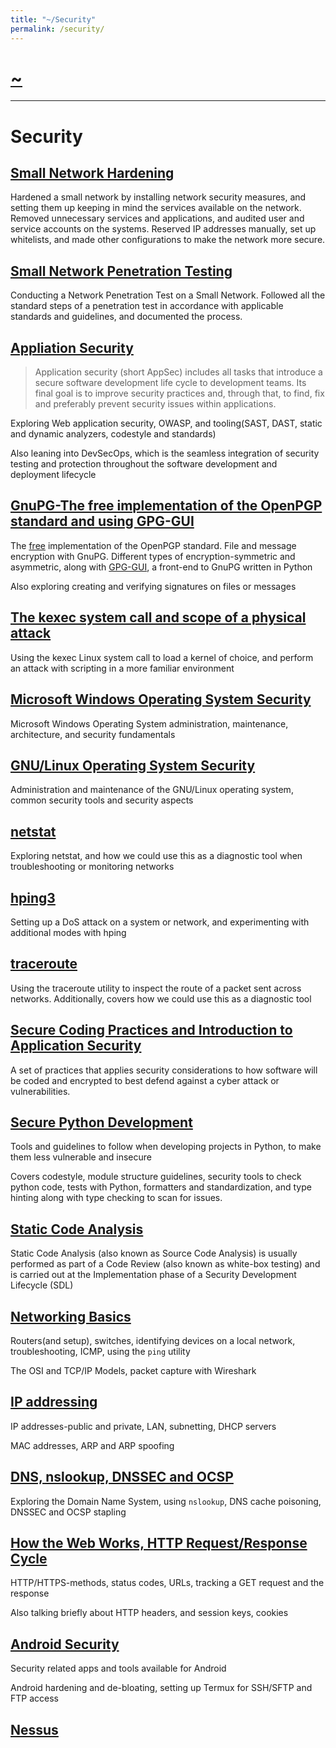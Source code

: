 ```yaml
---
title: "~/Security"
permalink: /security/
---
```


# [~](../README.md)

---

# Security

## [Small Network Hardening](https://elvindsouza.github.io/hardening)

Hardened a small network by installing network security measures, and setting them up keeping in mind the services available on the network. Removed unnecessary services and applications, and audited user and service accounts on the systems. Reserved IP addresses manually, set up whitelists, and made other configurations to make the network more secure.

## [Small Network Penetration Testing](https://elvindsouza.github.io/NetworkPenetrationTesting)

Conducting a Network Penetration Test on a Small Network. Followed all the standard steps of a penetration test in accordance with applicable standards and guidelines, and documented the process.

## [Appliation Security](AppSec/appsec.md)

> Application security (short AppSec) includes all tasks that introduce a secure software development life cycle to development teams. Its final goal is to improve security practices and, through that, to find, fix and preferably prevent security issues within applications.

Exploring Web application security, OWASP, and tooling(SAST, DAST, static and dynamic analyzers, codestyle and standards)

Also leaning into DevSecOps, which is the seamless integration of security testing and protection throughout the software development and deployment lifecycle

## [GnuPG-The free implementation of the OpenPGP standard and using GPG-GUI](gnupg.md)

The [free](https://www.gnu.org/philosophy/free-sw.en.html) implementation of the OpenPGP standard. File and message encryption with GnuPG. Different types of encryption-symmetric and asymmetric, along with [GPG-GUI](https://elvindsouza.github.io/GPG-GUI/), a front-end to GnuPG written in Python

Also exploring creating and verifying signatures on files or messages

## [The kexec system call and scope of a physical attack](kexec.md)

Using the kexec Linux system call to load a kernel of choice, and perform an attack with scripting in a more familiar environment

## [Microsoft Windows Operating System Security](MSWindowsSecurity/windows.md)

Microsoft Windows Operating System administration, maintenance, architecture, and security fundamentals

## [GNU/Linux Operating System Security](LinuxSecurity/linux.md)

Administration and maintenance of the GNU/Linux operating system, common security tools and security aspects

## [netstat](netstat_linux.html)

Exploring netstat, and how we could use this as a diagnostic tool when troubleshooting or monitoring networks

## [hping3](hping3.html)

Setting up a DoS attack on a system or network, and experimenting with additional modes with hping

## [traceroute](traceroute.html)

Using the traceroute utility to inspect the route of a packet sent across networks. Additionally, covers how we could use this as a diagnostic tool

## [Secure Coding Practices and Introduction to Application Security](AppSec/secure_coding.md)

A set of practices that applies security considerations to how software will be coded and encrypted to best defend against a cyber attack or vulnerabilities.

## [Secure Python Development](AppSec/secure_coding_python.md)

Tools and guidelines to follow when developing projects in Python, to make them less vulnerable and insecure

Covers codestyle, module structure guidelines, security tools to check python code, tests with Python, formatters and standardization, and type hinting along with type checking to scan for issues.

## [Static Code Analysis](AppSec/static_analysis.md)

Static Code Analysis (also known as Source Code Analysis) is usually performed as part of a Code Review (also known as white-box testing) and is carried out at the Implementation phase of a Security Development Lifecycle (SDL)

## [Networking Basics](networking_basix.md)

Routers(and setup), switches, identifying devices on a local network, troubleshooting, ICMP, using the `ping` utility

The OSI and TCP/IP Models, packet capture with Wireshark

## [IP addressing](ip_addressing.md)

IP addresses-public and private, LAN, subnetting, DHCP servers

MAC addresses, ARP and ARP spoofing

## [DNS, nslookup, DNSSEC and OCSP](dns.md)

Exploring the Domain Name System, using `nslookup`, DNS cache poisoning, DNSSEC and OCSP stapling

<!-- dnsenum -->

## [How the Web Works, HTTP Request/Response Cycle](web.md)

HTTP/HTTPS-methods, status codes, URLs, tracking a GET request and the response

Also talking briefly about HTTP headers, and session keys, cookies

## [Android Security](android.md)

Security related apps and tools available for Android

Android hardening and de-bloating, setting up Termux for SSH/SFTP and FTP access

<!-- ## [DevTools](devtools.md) -->
<!--
## Enumerating Network Services
## Exploiting Network Services
## [Wireshark](wireshark.md)
## Active Directory
## GNU/Linux Operating System Security -->

<!-- virtualization,setup, security (virtualization.md)  -->
<!-- # Threat & Vulnerability management -->

## [Nessus](https://elvindsouza.github.io/NetworkPenetrationTesting/#nessus)

<!-- ## MITRE, MITRE ATT&CK
## Yara
## ISAC
## OpenVAS
## MISP
# SO & Monitoring
---
-->
